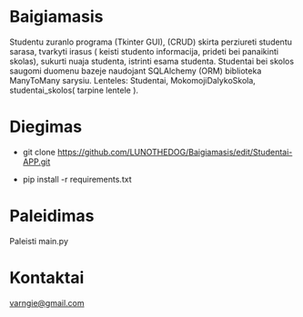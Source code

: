 # Baigiamasis
Studentu zuranlo programa (Tkinter GUI), (CRUD) skirta perziureti studentu sarasa, tvarkyti irasus ( keisti studento informacija, prideti bei panaikinti skolas), sukurti nuaja studenta, istrinti esama studenta.
Studentai bei skolos saugomi duomenu bazeje naudojant SQLAlchemy (ORM) biblioteka ManyToMany sarysiu. 
Lenteles: Studentai, MokomojiDalykoSkola, studentai_skolos( tarpine lentele ).

# Diegimas
* git clone https://github.com/LUNOTHEDOG/Baigiamasis/edit/Studentai-APP.git

* pip install -r requirements.txt

# Paleidimas
Paleisti main.py

# Kontaktai
varngie@gmail.com
